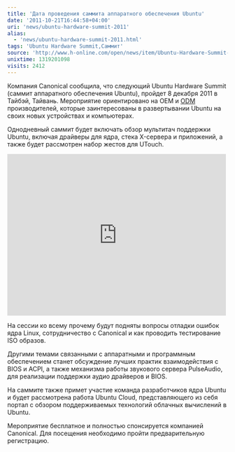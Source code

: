 ```yaml
---
title: 'Дата проведения cаммита аппаратного обеспечения Ubuntu'
date: '2011-10-21T16:44:58+04:00'
uri: 'news/ubuntu-hardware-summit-2011'
alias: 
  - 'news/ubuntu-hardware-summit-2011.html'
tags: 'Ubuntu Hardware Summit,Саммит'
source: 'http://www.h-online.com/open/news/item/Ubuntu-Hardware-Summit-scheduled-1364127.html'
unixtime: 1319201098
visits: 2412
---
```

Компания Canonical сообщила, что следующий Ubuntu Hardware Summit (cаммит аппаратного обеспечения Ubuntu), пройдет 8 декабря 2011 в Тайбэй, Тайвань. Мероприятие ориентировано на OEM и [ODM](http://ru.wikipedia.org/wiki/ODM) производителей, которые заинтересованы в развертывании Ubuntu на своих новых устройствах и компьютерах.

Однодневный саммит будет включать обзор мультитач поддержки Ubuntu, включая драйверы для ядра, стека X-сервера и приложений, а также будет рассмотрен набор жестов для UTouch.

<iframe width="500" height="369" src="https://www.youtube.com/embed/WRZCAHqz23A" frameborder="0" allowfullscreen=""></iframe> 

На сессии ко всему прочему будут подняты вопросы отладки ошибок ядра Linux, сотрудничество с Canonical и как проводить тестирование ISO образов.

Другими темами связанными с аппаратными и программным обеспечением станет обсуждение лучших практик взаимодействия с BIOS и ACPI, а также механизма работы звукового сервера PulseAudio, для реализации поддержки аудио драйверов и BIOS.

На саммите также примет участие команда разработчиков ядра Ubuntu и будет рассмотрена работа Ubuntu Cloud, представляющего из себя портал с обзором поддерживаемых технологий облачных вычислений в Ubuntu.

Мероприятие бесплатное и полностью спонсируется компанией Canonical. Для посещения необходимо пройти предварительную регистрацию.
